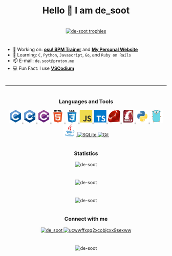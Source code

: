 <h1 align="center">Hello 👋 I am de_soot</h1>

#

<p align="center">
  <a href="https://github.com/ryo-ma/github-profile-trophy"><img src="https://github-profile-trophy.vercel.app/?username=de-soot&margin-w=16&theme=monokai" alt="de-soot trophies""/></a>
</p>

#

- 🔭 Working on: **[osu! BPM Trainer](https://github.com/de-soot/osu-bpm-trainer-cli)** and **[My Personal Website](https://github.com/de-soot/de-soot.github.io)**
- 🌱 Learning: `C`, `Python`, `Javascript`, `Go`, and `Ruby on Rails`
- 📫 E-mail: `de.soot@proton.me`
- 💻 Fun Fact: I use **[VSCodium](https://vscodium.com/)**

#

---

#

<h3 align="center">Languages and Tools</h3>
<p align="center">
  <a href="https://www.cprogramming.com/" target="_blank" rel="noreferrer">
    <img src="https://raw.githubusercontent.com/devicons/devicon/master/icons/c/c-original.svg" alt="C" width="40" height="40"/>
  </a>
  <a href="https://cplusplus.com/" target="_blank" rel="noreferrer">
    <img src="https://raw.githubusercontent.com/devicons/devicon/master/icons/cplusplus/cplusplus-original.svg" alt="C++" width="40" height="40"/>
  </a>
  <a href="https://learn.microsoft.com/en-us/dotnet/csharp/" target="_blank" rel="noreferrer">
    <img src="https://raw.githubusercontent.com/devicons/devicon/master/icons/csharp/csharp-original.svg" alt="C#" width="40" height="40"/>
  </a>
  <a href="https://html.com/" target="_blank" rel="noreferrer">
    <img src="https://raw.githubusercontent.com/devicons/devicon/master/icons/html5/html5-original-wordmark.svg" alt="HTML5" width="40" height="40"/>
  </a>
  <a href="https://www.w3schools.com/css/" target="_blank" rel="noreferrer">
    <img src="https://raw.githubusercontent.com/devicons/devicon/master/icons/css3/css3-original-wordmark.svg" alt="CSS3" width="40" height="40"/>
  </a>
  <a href="https://developer.mozilla.org/en-US/docs/Web/JavaScript" target="_blank" rel="noreferrer">
    <img src="https://raw.githubusercontent.com/devicons/devicon/master/icons/javascript/javascript-original.svg" alt="Javascript" width="40" height="40"/>
  </a>
  <a href="https://www.typescriptlang.org/" target="_blank" rel="noreferrer">
    <img src="https://raw.githubusercontent.com/devicons/devicon/master/icons/typescript/typescript-original.svg" alt="Typescript" width="40" height="40"/>
  </a>
  <a href="https://www.ruby-lang.org" target="_blank" rel="noreferrer">
    <img src="https://raw.githubusercontent.com/devicons/devicon/master/icons/ruby/ruby-original.svg" alt="Ruby" width="40" height="40"/>
  </a>
  <a href="https://rubyonrails.org" target="_blank" rel="noreferrer">
    <img src="https://raw.githubusercontent.com/devicons/devicon/master/icons/rails/rails-original-wordmark.svg" alt="Rails" width="40" height="40"/>
  </a>
  <a href="https://www.python.org" target="_blank" rel="noreferrer">
    <img src="https://raw.githubusercontent.com/devicons/devicon/master/icons/python/python-original.svg" alt="Python" width="40" height="40"/>
  </a>
  <a href="https://golang.org" target="_blank" rel="noreferrer">
    <img src="https://raw.githubusercontent.com/devicons/devicon/master/icons/go/go-original.svg" alt="Go" width="40" height="40"/>
  </a>
  <a href="https://www.java.com" target="_blank" rel="noreferrer">
    <img src="https://raw.githubusercontent.com/devicons/devicon/master/icons/java/java-original.svg" alt="Java" width="40" height="40"/>
  </a>
  <a href="https://www.sqlite.org/" target="_blank" rel="noreferrer">
    <img src="https://www.vectorlogo.zone/logos/sqlite/sqlite-icon.svg" alt="SQLite" width="40" height="40"/>
  </a>
  <a href="https://git-scm.com/" target="_blank" rel="noreferrer">
    <img src="https://www.vectorlogo.zone/logos/git-scm/git-scm-icon.svg" alt="Git" width="40" height="40"/>
  </a>
</p>

#

<h3 align="center">Statistics</h3>
<p align="center"><img src="https://github-readme-stats.vercel.app/api?username=de-soot&show_icons=true&theme=monokai" alt="de-soot"/></p>

#

<p align="center"><img src="https://github-readme-streak-stats.herokuapp.com/?user=de-soot&theme=monokai" alt="de-soot"/></p>

#

<p align="center"><img src="https://github-readme-stats.vercel.app/api/top-langs?username=de-soot&show_icons=true&theme=monokai" alt="de-soot"/></p>

#

<h3 align="center">Connect with me</h3>
<p align="center">
  <a href="https://twitter.com/de_soot" target="blank">
    <img src="https://raw.githubusercontent.com/rahuldkjain/github-profile-readme-generator/master/src/images/icons/Social/twitter.svg" alt="de_soot" height="30" width="40"/>
  </a>
  
  <a href="https://www.youtube.com/c/ucwwffxqq2xcobjcxx9sexww" target="blank">
    <img src="https://raw.githubusercontent.com/rahuldkjain/github-profile-readme-generator/master/src/images/icons/Social/youtube.svg" alt="ucwwffxqq2xcobjcxx9sexww" height="30" width="40"/>
  </a>
</p>

#

<p align="center"><img src="https://komarev.com/ghpvc/?username=de-soot&label=Profile%20views&color=0e75b6&style=flat" alt="de-soot"/></p>

